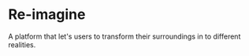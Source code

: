 # Re-imagine
A platform that let's users to transform their surroundings in to different realities.
